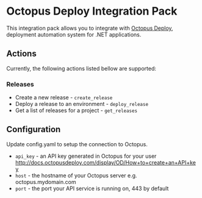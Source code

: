 # Octopus Deploy Integration Pack

This integration pack allows you to integrate with
[Octopus Deploy](http://octopusdeploy.com/),
deployment automation system for .NET applications.

## Actions

Currently, the following actions listed bellow are supported:

### Releases

* Create a new release - `create_release`
* Deploy a release to an environment - `deploy_release`
* Get a list of releases for a project - `get_releases`

## Configuration

Update config.yaml to setup the connection to Octopus.

* `api_key` - an API key generated in Octopus for your user http://docs.octopusdeploy.com/display/OD/How+to+create+an+API+key 
* `host` - the hostname of your Octopus server e.g. octopus.mydomain.com
* `port` - the port your API service is running on, 443 by default
